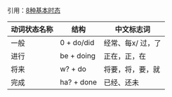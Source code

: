 引用：[8种基本时态](https://www.bilibili.com/video/BV1hJ411s751?from=search&seid=5657358972961915785)

|  动词状态名称  | 结构  | 中文标志词        |
|  ----   |    ----   |     ----        |
| 一般    | 0 + do/did | 经常、每x/ 过，了 |
| 进行    | be + doing |  正在，正，在  |
| 将来    | w? + do      | 将要，将，要，就|
| 完成    | ha? + done  | 已经、还未|
